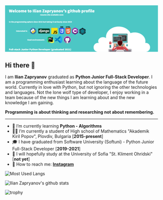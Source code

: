 ![Banner Image](https://github.com/Zapryanovx/Zapryanovx/blob/master/banner/github_readme_banner.png)

## Hi there 👋

I am **Ilian Zapryanov** graduated as **Python Junior Full-Stack Developer**. I am a programming enthusiast learning about the language of the future world. Currently in love with Python, but not ignoring the other technologies and languages. Not the lone wolf type of developer, I enjoy working in a team because of the new things I am learning about and the new knowledge I am gaining. 

**Programming is about thinking and researching not about remembering.**

---

- 🌱 I’m currently learning **Python - Algorithms**
- 👨‍🎓 I’m currently a student of High school of Mathematics "Akademik Kiril Popov", Plovdiv, Bulgaria [**2015-present**]
- 🎓 I have graduated from Software University (Softuni) - Python Junior Full-Stack Developer [**2019-2021**]
- 🏫 I will hopefully study at the University of Sofia "St. Kliment Ohridski" [**not yet**]
- 💬 How to reach me:
  **[Instagram](https://www.instagram.com/zapryanov.ilian/)**

![Most Used Langs](https://github-readme-stats.vercel.app/api/top-langs/?username=zapryanovx&layout=compact&theme=dark&hide_border=true)

![Ilian Zapryanov's github stats](https://github-readme-stats.vercel.app/api?username=zapryanovx&show_icons=true&hide_border=true&theme=dark)

![trophy](https://github-profile-trophy.vercel.app/?username=zapryanovx)
